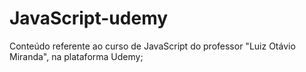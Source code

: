 # JavaScript-udemy
Conteúdo referente ao curso de JavaScript do professor "Luiz Otávio Miranda", na plataforma Udemy;
